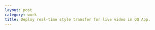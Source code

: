 ```yaml
---
layout: post
category: work
title: Deploy real-time style transfer for live video in QQ App.
---
```

